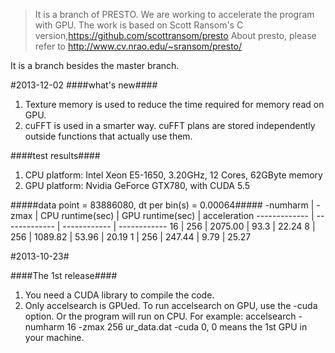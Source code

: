 > It is a branch of PRESTO. We are working to accelerate the program with GPU. The work is based on Scott Ransom's C version,https://github.com/scottransom/presto
About presto, please refer to http://www.cv.nrao.edu/~sransom/presto/

It is a branch besides the master branch.


#2013-12-02
####what's new####
1. Texture memory is used to reduce the time required for memory read on GPU.
2. cuFFT is used in a smarter way. cuFFT plans are stored independently outside functions that actually use them.

####test results####
1. CPU platform: Intel Xeon E5-1650, 3.20GHz, 12 Cores, 62GByte memory
2. GPU platform: Nvidia GeForce GTX780, with CUDA 5.5

#####data point = 83886080, dt per bin(s) = 0.00064#####
-numharm | -zmax | CPU runtime(sec) | GPU runtime(sec) | acceleration
------------- | ------------- | ------------ | ------------
16 | 256  | 2075.00 | 93.3 | 22.24
8  | 256  | 1089.82 | 53.96 | 20.19
1  | 256  | 247.44  | 9.79  | 25.27

#2013-10-23#

####The 1st release####


1. You need a CUDA library to compile the code. 
2. Only accelsearch is GPUed. To run accelsearch on GPU, use the -cuda option. Or the program will run on CPU.
For example: accelsearch -numharm 16 -zmax 256 ur_data.dat -cuda 0, 0 means the 1st GPU in your machine.
